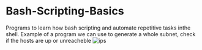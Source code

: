 # Bash-Scripting-Basics
Programs to learn how bash scripting and automate repetitive tasks inthe shell.
Example of a program we can use to generate a whole subnet, check if the hosts are up or unreacheble 
![ips](https://github.com/user-attachments/assets/62d64f35-867b-4cbe-8965-13fb24773fde)
